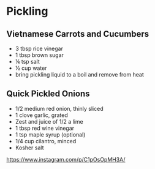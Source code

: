 # Pickling

## Vietnamese Carrots and Cucumbers

- 3 tbsp rice vinegar
- 1 tbsp brown sugar
- ¼ tsp salt
- ½ cup water
- bring pickling liquid to a boil and remove from heat

## Quick Pickled Onions

- 1/2 medium red onion, thinly sliced
- 1 clove garlic, grated
- Zest and juice of 1/2 a lime
- 1 tbsp red wine vinegar
- 1 tsp maple syrup (optional)
- 1/4 cup cilantro, minced
- Kosher salt

https://www.instagram.com/p/C1pOsOpMH3A/
